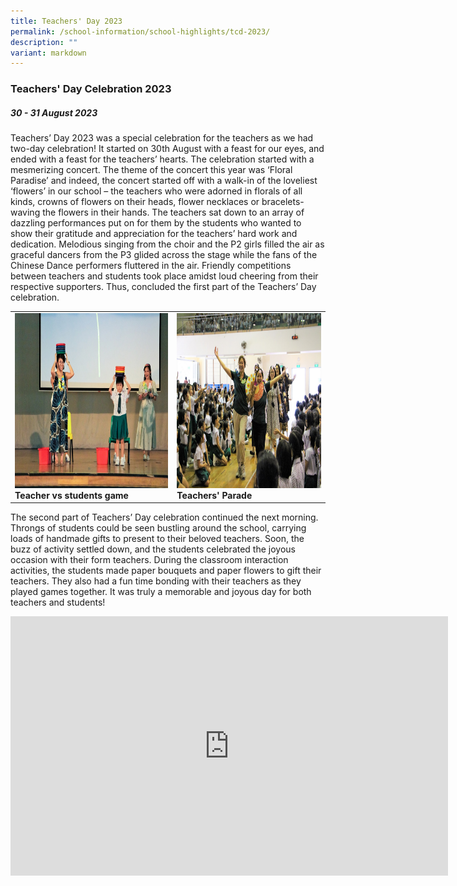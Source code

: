 ```yaml
---
title: Teachers' Day 2023
permalink: /school-information/school-highlights/tcd-2023/
description: ""
variant: markdown
---
```

### Teachers' Day Celebration 2023

##### 30 - 31 August 2023

Teachers’ Day 2023 was a special celebration for the teachers as we had two-day celebration!  It started on 30th August with a feast for our eyes, and ended with a feast for the teachers’ hearts. The celebration started with a mesmerizing concert. The theme of the concert this year was ‘Floral Paradise’ and indeed, the concert started off with a walk-in of the loveliest ‘flowers’ in our school – the teachers who were adorned in florals of all kinds, crowns of flowers on their heads, flower necklaces or bracelets- waving the flowers in their hands. The teachers sat down to an array of dazzling performances put on for them by the students who wanted to show their gratitude and appreciation for the teachers’ hard work and dedication. Melodious singing from the choir and the P2 girls filled the air as graceful dancers from the P3 glided across the stage while the fans of the Chinese Dance performers fluttered in the air. Friendly competitions between teachers and students took place amidst loud cheering from their respective supporters. Thus, concluded the first part of the Teachers’ Day celebration.      

<table>
<tbody><tr>
		<td><img alt="tcd01" src="/images/Teachers'%20Day%202023/teacher%20vs%20students%20game.JPG" style="width:450px;height:280px;"><b>Teacher vs students game</b></td>
		<td><img alt="tcd02" src="/images/Teachers'%20Day%202023/teacher_s%20parade%201.JPG" style="width:450px;height:280px;"><b>Teachers' Parade</b></td>
</tr></tbody></table>

The second part of Teachers’ Day celebration continued the next morning. Throngs of students could be seen bustling around the school, carrying loads of handmade gifts to present to their beloved teachers. Soon, the buzz of activity settled down, and the students celebrated the joyous occasion with their form teachers. During the classroom interaction activities, the students made paper bouquets and paper flowers to gift their teachers. They also had a fun time bonding with their teachers as they played games together. It was truly a memorable and joyous day for both teachers and students!

<center><iframe allowfullscreen="" allow="accelerometer; autoplay; clipboard-write; encrypted-media; gyroscope; picture-in-picture; web-share" frameborder="0" title="YouTube video player" src="https://www.youtube.com/embed/H7T7lmhdCeM?si=mMJzgVGbg6lhDTh0" height="415" width="700"></iframe></center>